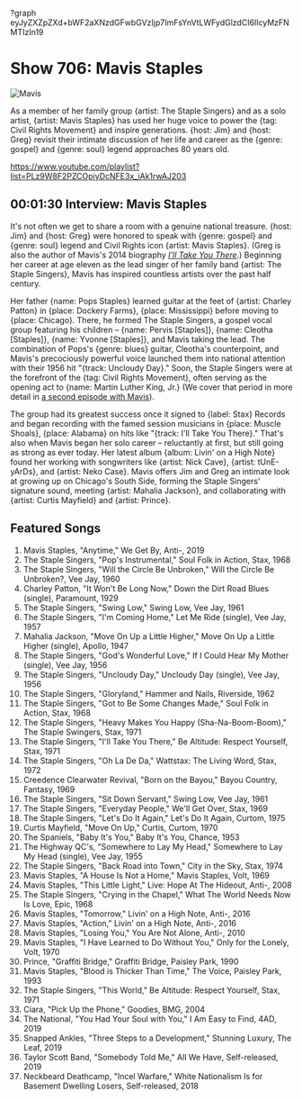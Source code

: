 ?graph eyJyZXZpZXd+bWF2aXNzdGFwbGVzIjp7ImFsYnVtLWFydGlzdCI6IlcyMzFNMTIzIn19

# Show 706: Mavis Staples

![Mavis](https://sound-images.s3.amazonaws.com/images/2019/Mavis_1.jpg)

As a member of her family group {artist: The Staple Singers} and as a solo artist, {artist: Mavis Staples} has used her huge voice to power the {tag: Civil Rights Movement} and inspire generations. {host: Jim} and {host: Greg} revisit their intimate discussion of her life and career as the {genre: gospel} and {genre: soul} legend approaches 80 years old.

https://www.youtube.com/playlist?list=PLz9W8F2PZCOpiyDcNFE3x_iAk1rwAJ203

## 00:01:30 Interview: Mavis Staples
It's not often we get to share a room with a genuine national treasure. {host: Jim} and {host: Greg} were honored to speak with {genre: gospel} and {genre: soul} legend and Civil Rights icon {artist: Mavis Staples}. (Greg is also the author of Mavis's 2014 biography [*I'll Take You There*](http://www.simonandschuster.com/books/Ill-Take-You-There/Greg-Kot/9781451647860).) Beginning her career at age eleven as the lead singer of her family band {artist: The Staple Singers}, Mavis has inspired countless artists over the past half century.

Her father {name: Pops Staples} learned guitar at the feet of {artist: Charley Patton} in {place: Dockery Farms}, {place: Mississippi} before moving to {place: Chicago}. There, he formed The Staple Singers, a gospel vocal group featuring his children – {name: Pervis [Staples]}, {name: Cleotha [Staples]}, {name: Yvonne [Staples]}, and Mavis taking the lead. The combination of Pops's {genre: blues} guitar, Cleotha's counterpoint, and Mavis's precociously powerful voice launched them into national attention with their 1956 hit "{track: Uncloudy Day}." Soon, the Staple Singers were at the forefront of the {tag: Civil Rights Movement}, often serving as the opening act to {name: Martin Luther King, Jr.} (We cover that period in more detail in [a second episode with Mavis](https://soundopinions.org/show/618/)).

The group had its greatest success once it signed to {label: Stax} Records and began recording with the famed session musicians in {place: Muscle Shoals}, {place: Alabama} on hits like "{track: I'll Take You There}." That's also when Mavis began her solo career – reluctantly at first, but still going as strong as ever today. Her latest album {album: Livin' on a High Note} found her working with songwriters like {artist: Nick Cave}, {artist: tUnE-yArDs}, and {artist: Neko Case}. Mavis offers Jim and Greg an intimate look at growing up on Chicago's South Side, forming the Staple Singers' signature sound, meeting {artist: Mahalia Jackson}, and collaborating with {artist: Curtis Mayfield} and {artist: Prince}.

## Featured Songs

1. Mavis Staples, "Anytime," We Get By, Anti-, 2019
1. The Staple Singers, "Pop's Instrumental," Soul Folk in Action, Stax, 1968
1. The Staple Singers, "Will the Circle Be Unbroken," Will the Circle Be Unbroken?, Vee Jay, 1960
1. Charley Patton, "It Won't Be Long Now," Down the Dirt Road Blues (single), Paramount, 1929
1. The Staple Singers, "Swing Low," Swing Low, Vee Jay, 1961
1. The Staple Singers, "I'm Coming Home," Let Me Ride (single), Vee Jay, 1957
1. Mahalia Jackson, "Move On Up a Little Higher," Move On Up a Little Higher (single), Apollo, 1947
1. The Staple Singers, "God's Wonderful Love," If I Could Hear My Mother (single), Vee Jay, 1956
1. The Staple Singers, "Uncloudy Day," Uncloudy Day (single), Vee Jay, 1956
1. The Staple Singers, "Gloryland," Hammer and Nails, Riverside, 1962
1. The Staple Singers, "Got to Be Some Changes Made," Soul Folk in Action, Stax, 1968
1. The Staple Singers, "Heavy Makes You Happy (Sha-Na-Boom-Boom)," The Staple Swingers, Stax, 1971
1. The Staple Singers, "I'll Take You There," Be Altitude: Respect Yourself, Stax, 1971
1. The Staple Singers, "Oh La De Da," Wattstax: The Living Word, Stax, 1972
1. Creedence Clearwater Revival, "Born on the Bayou," Bayou Country, Fantasy, 1969
1. The Staple Singers, "Sit Down Servant," Swing Low, Vee Jay, 1961
1. The Staple Singers, "Everyday People," We'll Get Over, Stax, 1969
1. The Staple Singers, "Let's Do It Again," Let's Do It Again, Curtom, 1975
1. Curtis Mayfield, "Move On Up," Curtis, Curtom, 1970
1. The Spaniels, "Baby It's You," Baby It's You, Chance, 1953
1. The Highway QC's, "Somewhere to Lay My Head," Somewhere to Lay My Head (single), Vee Jay, 1955
1. The Staple Singers, "Back Road into Town," City in the Sky, Stax, 1974
1. Mavis Staples, "A House Is Not a Home," Mavis Staples, Volt, 1969
1. Mavis Staples, "This Little Light," Live: Hope At The Hideout, Anti-, 2008
1. The Staple Singers, "Crying in the Chapel," What The World Needs Now Is Love, Epic, 1968
1. Mavis Staples, "Tomorrow," Livin' on a High Note, Anti-, 2016
1. Mavis Staples, "Action," Livin' on a High Note, Anti-, 2016
1. Mavis Staples, "Losing You," You Are Not Alone, Anti-, 2010
1. Mavis Staples, "I Have Learned to Do Without You," Only for the Lonely, Volt, 1970
1. Prince, "Graffiti Bridge," Graffiti Bridge, Paisley Park, 1990
1. Mavis Staples, "Blood is Thicker Than Time," The Voice, Paisley Park, 1993
1. The Staple Singers, "This World," Be Altitude: Respect Yourself, Stax, 1971
1. Ciara, "Pick Up the Phone," Goodies, BMG, 2004
1. The National, "You Had Your Soul with You," I Am Easy to Find, 4AD, 2019
1. Snapped Ankles, "Three Steps to a Development," Stunning Luxury, The Leaf, 2019
1. Taylor Scott Band, "Somebody Told Me," All We Have, Self-released, 2019
1. Neckbeard Deathcamp, "Incel Warfare," White Nationalism Is for Basement Dwelling Losers, Self-released, 2018